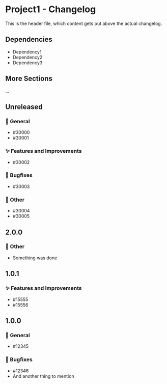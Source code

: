 # Project1 - Changelog

This is the header file, which content gets put above the actual changelog.

## Dependencies

* Dependency1
* Dependency2
* Dependency3

## More Sections

...

<!--- The actual changelog will be generated beyond this line 

## Unreleased
...

-->
## Unreleased

### 📣 General

* #30000
* #30001

### ✨ Features and Improvements

* #30002

### 🐞 Bugfixes

* #30003

### 📝 Other

* #30004
* #30005

## 2.0.0

### 📝 Other

* Something was done

## 1.0.1

### ✨ Features and Improvements

* #15555
* #15556

## 1.0.0

### 📣 General

* #12345

### 🐞 Bugfixes

* #12346
* And another thing to mention
